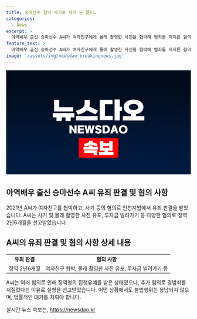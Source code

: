 ```yaml
---
title: 승마선수 협박 사기로 제자 돈 뜯어…
categories:
  - News
excerpt: >
  아역배우 출신 승마선수 A씨가 여자친구에게 몰래 촬영한 사진을 협박해 범죄를 저지른 혐의로 인천지법 부천지원에서 구속 전 피의자 심문을 받은 후, 수억원대 사기 혐의로 실형을 선고받았다. A씨는 2억6700만원을 받아 가로챈 혐의로 재판에 넘겨졌으며, 이 외에도 투자금 명목으로 1억1900만원을 빌려 가로챈 혐의도 받았다. 이전에도 나체 사진을 유포하며 협박한 혐의로 징역 2년에 집행유예 3년을 선고받은 적이 있었는데, 집행유예 기간 중에도 사기 범행을 저질렀다는 것으로 조사됐다.
feature_text: >
  아역배우 출신 승마선수 A씨가 여자친구에게 몰래 촬영한 사진을 협박해 범죄를 저지른 혐의로 인천지법 부천지원에서 구속 전 피의자 심문을 받은 후, 수억원대 사기 혐의로 실형을 선고받았다. A씨는 2억6700만원을 받아 가로챈 혐의로 재판에 넘겨졌으며, 이 외에도 투자금 명목으로 1억1900만원을 빌려 가로챈 혐의도 받았다. 이전에도 나체 사진을 유포하며 협박한 혐의로 징역 2년에 집행유예 3년을 선고받은 적이 있었는데, 집행유예 기간 중에도 사기 범행을 저질렀다는 것으로 조사됐다.
image: '/assets/img/newsdao_breakingnews.jpg'
---
```


<p><img src="/assets/img/newsdao_breakingnews.jpg" alt="pcversion 속보" /></p>

<h2 data-ke-size="size26">아역배우 출신 승마선수 A씨 유죄 판결 및 혐의 사항</h2>

<p data-ke-size="size16">2021년 A씨가 여자친구를 협박하고, 사기 등의 혐의로 인천지법에서 유죄 판결을 받았습니다. A씨는 사기 및 몰래 촬영한 사진 유포, 투자금 빌려가기 등 다양한 혐의로 징역 2년6개월을 선고받았습니다.</p>

<h2 data-ke-size="size26">A씨의 유죄 판결 및 혐의 사항 상세 내용</h2>

<table>
    <tr>
        <td style="text-align: center; height: 17px;"><b>유죄 판결</b></td>
        <td style="text-align: center; height: 17px;"><b>혐의 사항</b></td>
    </tr>
    <tr>
        <td style="text-align: left;">징역 2년6개월</td>
        <td style="text-align: left;">여자친구 협박, 몰래 촬영한 사진 유포, 투자금 빌려가기 등</td>
    </tr>
</table>

<p data-ke-size="size16">A씨는 여러 혐의로 인해 징역형의 집행유예를 받은 상태였으나, 추가 혐의로 경범죄를 저질렀다는 이유로 실형을 선고받았습니다. 어떤 상황에서도 불법행위는 용납되지 않으며, 법률적인 대가를 치뤄야 합니다.</p>
실시간 뉴스 속보는, <a href="https://newsdao.kr" rel="dofollow">https://newsdao.kr</a>


